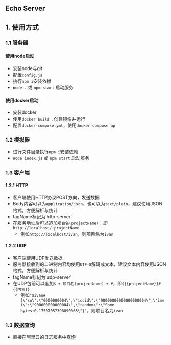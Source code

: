 ## Echo Server

## 1. 使用方式

### 1.1 服务器

#### 使用node启动
  * 安装node与git
  * 配置`config.js`
  * 执行`npm i`安装依赖
  * `node .` 或 `npm start` 启动服务

#### 使用docker启动
  * 安装docker
  * 使用`docker build .`创建镜像并运行
  * 配置`docker-compose.yml`，使用`docker-compose up`

### 1.2 模拟器
  * 进行文件目录执行`npm i`安装依赖
  * `node index.js` 或 `npm start` 启动服务

### 1.3 客户端

#### 1.2.1 HTTP
  * 客户端使用HTTP协议POST方向，发送数据
  * Body内容可以为`application/json`，也可以为`text/plain`，建议使用JSON格式，方便解析与统计
  * tagName标记为'http-server'
  * 在服务地址后可以追加`项目名(projectName)`，即`http://localhost/:projectName`
    * 例如`http://localhost/ivan`，则项目名为`ivan`

#### 1.2.2 UDP
  * 客户端使用UDP发送数据
  * 服务器接收到的二进制内容均使用`UTF-8`解码成文本，建议文本内容使用JSON格式，方便解析与统计
  * tagName标记为'udp-server'
  * 在UDP包前可以追加`$ + 项目名(projectName) + #`，即`${{projectName}}#{{内容}}`
    * 例如`"$ivan#{\"sn\":\"0000000004\",\"iccid\":\"90000000000000000004\",\"imei\":\"900000000000004\",\"random\":\"Some bytes:0.17507057398090065\"}"`，则项目名为`ivan`

### 1.3 数据查询
  * 直接在阿里云的日志服务中[查询](https://sls.console.aliyun.com/lognext/project/docker-alpha/logsearch/echo-server?encode%3Dbase64%26queryString%3D%26queryTimeType%3D99%26startTime%3D1610985600%26endTime%3D1611045940)

